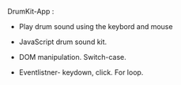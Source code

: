  DrumKit-App :


- Play drum sound using the keybord and mouse

- JavaScript drum sound kit.

- DOM manipulation. Switch-case.

- Eventlistner- keydown, click. For loop.



